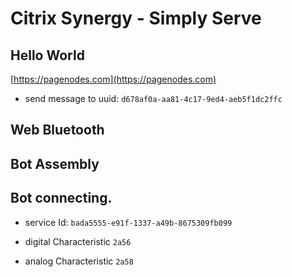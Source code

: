 # Citrix Synergy  - Simply Serve


## Hello World

[https://pagenodes.com](https://pagenodes.com)


* send message to uuid:
`d678af0a-aa81-4c17-9ed4-aeb5f1dc2ffc`


## Web Bluetooth


## Bot Assembly



## Bot connecting.

* service Id: `bada5555-e91f-1337-a49b-8675309fb099`

* digital Characteristic `2a56`

* analog Characteristic `2a58`
